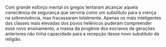 ﻿Com grande esforço mental os gregos tentaram alcançar aquela consciência de segurança que serviria como um substituto para a crença na sobrevivência, mas fracassaram totalmente. Apenas os mais inteligentes das classes mais elevadas dos povos helênicos puderam compreender esse novo ensinamento; a massa da progênie dos escravos de gerações anteriores não tinha capacidade para a recepção desse novo substituto da religião.